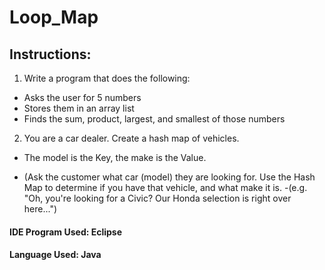 # Loop_Map

## Instructions:

1) Write a program that does the following:

* Asks the user for 5 numbers
* Stores them in an array list
* Finds the sum, product, largest, and smallest of those numbers


2) You are a car dealer. Create a hash map of vehicles.

* The model is the Key, the make is the Value.

* (Ask the customer what car (model) they are looking for. Use the Hash Map to determine if you have that vehicle, and what make it is.
-(e.g. "Oh, you're looking for a Civic? Our Honda selection is right over here...")

#### IDE Program Used: Eclipse

#### Language Used: Java
